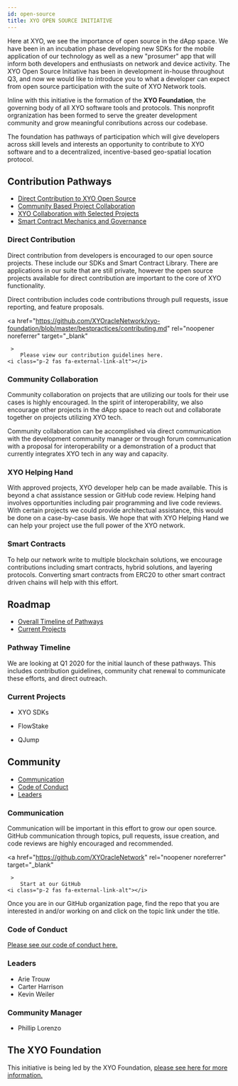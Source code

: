 ```yaml
---
id: open-source
title: XYO OPEN SOURCE INITIATIVE
---
```


<div class="alert alert-info text-center" role="alert">
  Here at XYO, we see the importance of open source in the dApp space. 
  We have been in an incubation phase developing new SDKs for the mobile application of our technology as well as a new "prosumer" app that will inform both developers and enthusiasts on network and device activity.
  The XYO Open Source Initiative has been in development in-house throughout Q3, and now we would like to introduce you to what a developer can expect from open source participation with the suite of XYO Network tools.
</div>

Inline with this initiative is the formation of the **XYO Foundation**, the governing body of all XYO software tools and protocols. This nonprofit orgranization has been formed to serve the greater development community and grow meaningful conributions across our codebase. 

The foundation has pathways of participation which will give developers across skill levels and interests an opportunity to contribute to XYO software and to a decentralized, incentive-based geo-spatial location protocol.

## Contribution Pathways

-   [Direct Contribution to XYO Open Source](#direct-contribution)
-   [Community Based Project Collaboration](#community-collaboration)
-   [XYO Collaboration with Selected Projects](#xyo-helping-hand)
-   [Smart Contract Mechanics and Governance](#smart-contracts)

### Direct Contribution

Direct contribution from developers is encouraged to our open source projects. These include our SDKs and Smart Contract Library. There are applications in our suite that are still private, however the open source projects available for direct contribution are important to the core of XYO functionality.

Direct contribution includes code contributions through pull requests, issue reporting, and feature proposals.

  &lt;a href="<https://github.com/XYOracleNetwork/xyo-foundation/blob/master/bestpractices/contributing.md>" 
      rel="noopener noreferrer"
      target="\_blank"

     >
        Please view our contribution guidelines here.
    <i class="p-2 fas fa-external-link-alt"></i>

  </a>

### Community Collaboration

Community collaboration on projects that are utilizing our tools for their use cases is highly encouraged. In the spirit of interoperability, we also encourage other projects in the dApp space to reach out and collaborate together on projects utilizing XYO tech. 

Community collaboration can be accomplished via direct communication with the development community manager or through forum communication with a proposal for interoperability or a demonstration of a product that currently integrates XYO tech in any way and capacity.

### XYO Helping Hand

With approved projects, XYO developer help can be made available. This is beyond a chat assistance session or GitHub code review. Helping hand involves opportunities including pair programming and live code reviews. With certain projects we could provide architectual assistance, this would be done on a case-by-case basis. We hope that with XYO Helping Hand we can help your project use the full power of the XYO network. 

### Smart Contracts

To help our network write to multiple blockchain solutions, we encourage contributions including smart contracts, hybrid solutions, and layering protocols. Converting smart contracts from ERC20 to other smart contract driven chains will help with this effort. 

## Roadmap

-   [Overall Timeline of Pathways](#pathway-timeline)
-   [Current Projects](#current-projects)

### Pathway Timeline

We are looking at Q1 2020 for the initial launch of these pathways. This includes contribution guidelines, community chat renewal to communicate these efforts, and direct outreach.

### Current Projects

-   XYO SDKs

-   FlowStake

-   QJump

## Community

-   [Communication](#communication)
-   [Code of Conduct](#code-of-conduct)
-   [Leaders](#leaders)

### Communication

Communication will be important in this effort to grow our open source. GitHub communication through topics, pull requests, issue creation, and code reviews are highly encouraged and recommended. 

  &lt;a href="<https://github.com/XYOracleNetwork>" 
      rel="noopener noreferrer"
      target="\_blank"

     >
        Start at our GitHub
    <i class="p-2 fas fa-external-link-alt"></i>

  </a>

Once you are in our GitHub organization page, find the repo that you are interested in and/or working on and click on the topic link under the title. 

### Code of Conduct

[Please see our code of conduct here.](https://github.com/XYOracleNetwork/xyo-foundation/blob/master/CODE_OF_CONDUCT.md)

### Leaders

-   Arie Trouw
-   Carter Harrison
-   Kevin Weiler

### Community Manager

-   Phillip Lorenzo

## The XYO Foundation

This initiative is being led by the XYO Foundation, [please see here for more information.](https://xyo.network/opensource/)
